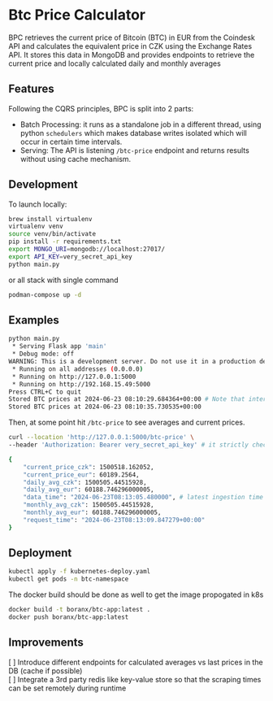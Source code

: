 # Btc Price Calculator
BPC retrieves the current price of Bitcoin (BTC) in EUR from the Coindesk API and calculates the equivalent price in CZK using the Exchange Rates API. It stores this data in MongoDB and provides endpoints to retrieve the current price and locally calculated daily and monthly averages

## Features
Following the CQRS principles, BPC is split into 2 parts:
- Batch Processing: it runs as a standalone job in a different thread, using python `schedulers` which makes database writes isolated which will occur in certain time intervals.
- Serving: The API is listening `/btc-price` endpoint and returns results without using cache mechanism.

## Development

To launch locally:

```sh
brew install virtualenv
virtualenv venv
source venv/bin/activate
pip install -r requirements.txt
export MONGO_URI=mongodb://localhost:27017/
export API_KEY=very_secret_api_key
python main.py
```
or all stack with single command
```sh
podman-compose up -d
```

## Examples
```sh
python main.py
 * Serving Flask app 'main'
 * Debug mode: off
WARNING: This is a development server. Do not use it in a production deployment. Use a production WSGI server instead.
 * Running on all addresses (0.0.0.0)
 * Running on http://127.0.0.1:5000
 * Running on http://192.168.15.49:5000
Press CTRL+C to quit
Stored BTC prices at 2024-06-23 08:10:29.684364+00:00 # Note that interval is set to 5 seconds for development purposes
Stored BTC prices at 2024-06-23 08:10:35.730535+00:00
```

Then, at some point hit `/btc-price` to see averages and current prices.

```sh
curl --location 'http://127.0.0.1:5000/btc-price' \
--header 'Authorization: Bearer very_secret_api_key' # it strictly check if token is `very_secret_api_key` but normally we'd verify to see if its valid from auth database.
```

```sh
{
    "current_price_czk": 1500518.162052,
    "current_price_eur": 60189.2564,
    "daily_avg_czk": 1500505.44515928,
    "daily_avg_eur": 60188.746296000005,
    "data_time": "2024-06-23T08:13:05.480000", # latest ingestion time
    "monthly_avg_czk": 1500505.44515928,
    "monthly_avg_eur": 60188.746296000005,
    "request_time": "2024-06-23T08:13:09.847279+00:00"
}
```

## Deployment
```sh
kubectl apply -f kubernetes-deploy.yaml
kubectl get pods -n btc-namespace
```

The docker build should be done as well to get the image propogated in k8s
```sh
docker build -t boranx/btc-app:latest .
docker push boranx/btc-app:latest
```

## Improvements

[ ] Introduce different endpoints for calculated averages vs last prices in the DB (cache if possible)  
[ ] Integrate a 3rd party redis like key-value store so that the scraping times can be set remotely during runtime
